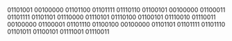 01101001 00100000 01101100 01101111 01110110 01100101 00100000 01100011 01101111 01101101 01110000 01110101 01110100 01100101 01110010 01110011 00100000 01100001 01101110 01100100 00100000 01101101 01101111 01101110 01101011 01100101 01111001 01110011
